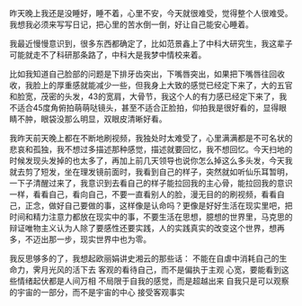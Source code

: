 昨天晚上我还是没睡好，睡不着，心里不安，今天就很难受，觉得整个人很难受。
我想我必须来写写日记，把心里的苦水倒一倒，好让自己能安心睡着。

我最近慢慢意识到，很多东西都确定了，比如范景鑫上了中科大研究生，我这辈子可能就走不了科研那条路了，中科大是我梦中情校来着。

比如我知道自己脸部的问题是下排牙齿突出，下嘴唇突出，如果把下嘴唇往回收收，我脸上的厚重感就能减少一些，但我身上大致的感觉已经定下来了，大的五官和脸宽，茂密的头发，43的宽肩，大骨节，我这个人的有力感已经定下来了，我不适合45度角俯拍萌萌哒镜头，甚至不适合正脸拍，仰拍我是很好看的，显得眼睛不肿，眼袋没那么明显，双眼皮清晰好看。

我昨天前天晚上都在不断地刷视频，我独处时太难受了，心里满满都是不可名状的悲哀和孤独，我不想过多描述那种感觉，描述就要回忆，我不想回忆。今天扫地的时候发现头发掉的也太多了，再加上前几天领导也说你怎么掉这么多头发，今天我就去剪了短发，坐在理发镜前面时，我看到自己的样子，突然就如听仙乐耳暂明，一下子清醒过来了，我意识到去看自己的样子能拉回我的主心骨，能拉回我的意识一样，看看自己，看向自己，不要一直看别人的脸，漫无目的的刷视频，看看自己，正念，做好自己要做的事，这样像是认命吗？更像是好好生活在现实里吧，把时间和精力注意力都放在现实中的事，不要生活在思想，臆想的世界里，马克思的辩证唯物主义认为人除了要感性还要实践，人的实践真实的改变这个世界，想再多，不迈出那一步，现实世界中也为零。

我反思够多的了，我想起欧丽娟讲史湘云的那些话：
不能在自虐中消耗自己的生命力，霁月光风的活下去
客观的看待自己，而不是偏执于主观
心宽，要能看到这些情绪起伏都是人间万相
不局限于自我的感觉，而是超越出来
自我只是可以观察的宇宙的一部分，而不是宇宙的中心
接受客观事实 
